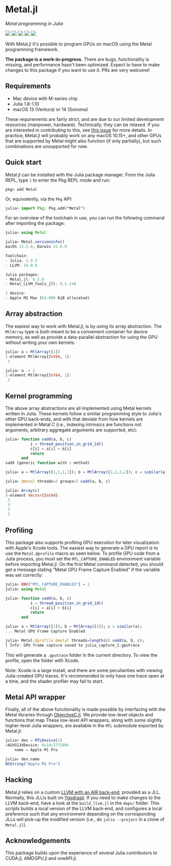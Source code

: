 # Metal.jl

*Metal programming in Julia*

[![][doi-img]][doi-url] [![][docs-stable-img]][docs-stable-url] [![][docs-dev-img]][docs-dev-url] [![][buildkite-img]][buildkite-url] [![][codecov-img]][codecov-url]

[doi-img]: https://zenodo.org/badge/262279120.svg
[doi-url]: https://zenodo.org/badge/latestdoi/262279120

[docs-stable-img]: https://img.shields.io/badge/docs-stable-blue.svg
[docs-stable-url]: https://metal.juliagpu.org/stable/

[docs-dev-img]: https://img.shields.io/badge/docs-dev-blue.svg
[docs-dev-url]: https://metal.juliagpu.org/dev/

[buildkite-img]: https://badge.buildkite.com/a9b335b7d5d4d7ea90b031057728de9d1e9a73d5bcd9d89655.svg?branch=main
[buildkite-url]: https://buildkite.com/julialang/metal-dot-jl

[codecov-img]: https://codecov.io/gh/JuliaGPU/Metal.jl/branch/main/graph/badge.svg
[codecov-url]: https://codecov.io/gh/JuliaGPU/Metal.jl

With Metal.jl it's possible to program GPUs on macOS using the Metal programming
framework.

**The package is a work-in-progress.** There are bugs, functionality is missing,
and performance hasn't been optimized. Expect to have to make changes to this package
if you want to use it. PRs are very welcome!


## Requirements

-  Mac device with M-series chip
-  Julia 1.8-1.10
-  macOS 13 (Ventura) or 14 (Sonoma)

These requirements are fairly strict, and are due to our limited development
resources (manpower, hardware). Technically, they can be relaxed. If you are
interested in contributing to this, see [this
issue](https://github.com/JuliaGPU/Metal.jl/issues/22) for more details.
In practice, Metal.jl will probably work on any macOS 10.15+, and other
GPUs that are supported by Metal might also function (if only partially),
but such combinations are unsupported for now.


## Quick start

Metal.jl can be installed with the Julia package manager. From the Julia REPL, type `]` to
enter the Pkg REPL mode and run:

```
pkg> add Metal
```

Or, equivalently, via the `Pkg` API:

```julia
julia> import Pkg; Pkg.add("Metal")
```

For an overview of the toolchain in use, you can run the following command after
importing the package:

```julia
julia> using Metal

julia> Metal.versioninfo()
macOS 13.5.0, Darwin 22.6.0

Toolchain:
- Julia: 1.9.3
- LLVM: 14.0.6

Julia packages:
- Metal.jl: 0.5.0
- Metal_LLVM_Tools_jll: 0.5.1+0

1 device:
- Apple M2 Max (64.000 KiB allocated)
```


## Array abstraction

The easiest way to work with Metal.jl, is by using its array abstraction.
The `MtlArray` type is both meant to be a convenient container for device
memory, as well as provide a data-parallel abstraction for using the GPU
without writing your own kernels:

```julia
julia> a = MtlArray([1])
1-element MtlArray{Int64, 1}:
 1

julia> a .+ 1
1-element MtlArray{Int64, 1}:
 2
```


## Kernel programming

The above array abstractions are all implemented using Metal kernels written
in Julia. These kernels follow a similar programming style to Julia's other
GPU back-ends, and with that deviate from how kernels are implemented in Metal C
(i.e., indexing intrinsics are functions not arguments, arbitrary aggregate arguments
are supported, etc):

```julia
julia> function vadd(a, b, c)
           i = thread_position_in_grid_1d()
           c[i] = a[i] + b[i]
           return
       end
vadd (generic function with 1 method)

julia> a = MtlArray([1,1,1,1]); b = MtlArray([2,2,2,2]); c = similar(a);

julia> @metal threads=2 groups=2 vadd(a, b, c)

julia> Array(c)
4-element Vector{Int64}:
 3
 3
 3
 3
```

## Profiling

This package also supports profiling GPU execution for later visualization with Apple's
Xcode tools. The easiest way to generate a GPU report is to use the `Metal.@profile` macro
as seen below. To profile GPU code from a Julia process, you must set the
`MTL_CAPTURE_ENABLED` environment variable before importing Metal.jl. On the first Metal
command detected, you should get a message stating "Metal GPU Frame Capture Enabled" if the
variable was set correctly:

```julia
julia> ENV["MTL_CAPTURE_ENABLED"] = 1
julia> using Metal

julia> function vadd(a, b, c)
           i = thread_position_in_grid_1d()
           c[i] = a[i] + b[i]
           return
       end

julia> a = MtlArray([1]); b = MtlArray([2]); c = similar(a);
... Metal GPU Frame Capture Enabled

julia> Metal.@profile @metal threads=length(c) vadd(a, b, c);
[ Info: GPU frame capture saved to julia_capture_1.gputrace
```

This will generate a `.gputrace` folder in the current directory. To view the profile, open
the folder with Xcode.

Note: Xcode is a large install, and there are some peculiarities with viewing Julia-created
GPU traces. It's recommended to only have one trace open at a time, and the shader profiler
may fail to start.


## Metal API wrapper

Finally, all of the above functionality is made possible by interfacing with the Metal
libraries through [ObjectiveC.jl](https://github.com/JuliaInterop/ObjectiveC.jl). We provide low-level objects and functions that map  These
low-level API wrappers, along with some slightly higher-level Julia wrappers, are available
in the `MTL` submodule exported by Metal.jl:

```julia
julia> dev = MTLDevice(1)
<AGXG13XDevice: 0x14c17f200>
    name = Apple M1 Pro

julia> dev.name
NSString("Apple M1 Pro")
```


## Hacking

Metal.jl relies on a custom [LLVM with an AIR
back-end](https://github.com/JuliaGPU/llvm-metal), provided as a JLL. Normally, this JLLis
built on [Yggdrasil](https://github.com/JuliaPackaging/Yggdrasil/blob/master/M/Metal_LLVM_Tools/build_tarballs.jl).
If you need to make changes to the LLVM back-end, have a look at the `build_llvm.jl` in the `deps/` folder. This
scripts builds a local version of the LLVM back-end, and configures a local preference such
that any environment depending on the corresponding JLLs will pick-up the modified version
(i.e., do `julia --project` in a clone of `Metal.jl`).


## Acknowledgements

This package builds upon the experience of several
Julia contributors to CUDA.jl, AMDGPU.jl and oneAPI.jl.
